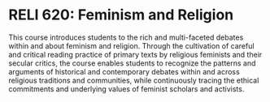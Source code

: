# RELI 620: Feminism and Religion

This course introduces students to the rich and multi-faceted debates within and about feminism and religion. Through the cultivation of careful and critical reading practice of primary texts by religious feminists and their secular critics, the course enables students to recognize the patterns and arguments of historical and contemporary debates within and across religious traditions and communities, while continuously tracing the ethical commitments and underlying values of feminist scholars and activists.
